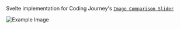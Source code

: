 Svelte implementation for Coding Journey's [`Image Comparison Slider`](https://codepen.io/Coding_Journey/pen/QWdQraQ)

![Example Image](https://raw.githubusercontent.com/ivandrew05/svelte-image-comparison-slider/main/static/example1.jpg)

